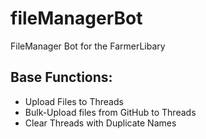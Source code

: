 # fileManagerBot
FileManager Bot for the FarmerLibary




## Base Functions:
- Upload Files to Threads
- Bulk-Upload files from GitHub to Threads
- Clear Threads with Duplicate Names


